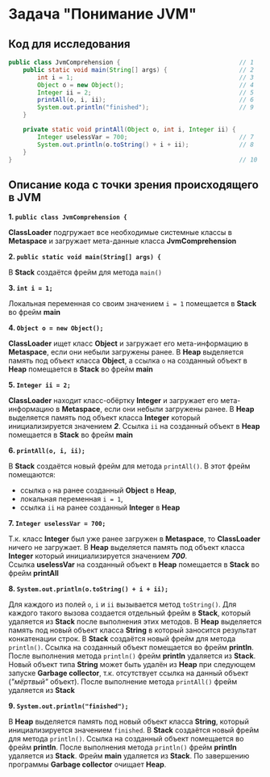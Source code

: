 # Задача "Понимание JVM"

## Код для исследования

```java
public class JvmComprehension {                                 // 1
    public static void main(String[] args) {                    // 2
        int i = 1;                                              // 3
        Object o = new Object();                                // 4
        Integer ii = 2;                                         // 5
        printAll(o, i, ii);                                     // 6
        System.out.println("finished");                         // 9
    }

    private static void printAll(Object o, int i, Integer ii) {
        Integer uselessVar = 700;                               // 7
        System.out.println(o.toString() + i + ii);              // 8
    }
}                                                               // 10
```

## Описание кода с точки зрения происходящего в JVM

__1. `public class JvmComprehension { `__

**ClassLoader** подгружает все необходимые системные классы в **Metaspace**
и загружает мета-данные класса **JvmComprehension**

__2. `public static void main(String[] args) {`__

В **Stack** создаётся фрейм для метода `main()`

__3. `int i = 1;`__

Локальная переменная со своим значением `i = 1` помещается в **Stack** во фрейм **main**

__4. `Object o = new Object();`__

**ClassLoader** ищет класс **Object** и загружает его мета-информацию в **Metaspace**,
если они небыли загружены ранее. В **Heap** выделяется память под объект класса **Object**,
а ссылка `o` на созданный объект в **Heap** помещается в **Stack** во фрейм **main**

__5. `Integer ii = 2;`__

**ClassLoader** находит класс-обёртку **Integer** и загружает его мета-информацию в **Metaspace**,
если они небыли загружены ранее. В **Heap** выделяется память под объект класса **Integer** который
инициализируется значением **_2_**. Ссылка `ii` на созданный объект в **Heap**
помещается в **Stack** во фрейм **main**

__6. `printAll(o, i, ii);`__

В **Stack** создаётся новый фрейм для метода `printAll()`. В этот фрейм помещаются:

* ссылка `o` на ранее созданный **Object** в **Heap**,
* локальная переменная `i = 1`,
* ссылка `ii` на ранее созданный **Integer** в **Heap**

__7. `Integer uselessVar = 700;`__

Т.к. класс **Integer** был уже ранее загружен в **Metaspace**, то **ClassLoader** ничего не загружает.
В **Heap** выделяется память под объект класса **Integer** который инициализируется значением **_700_**.                                    
Ссылка **uselessVar** на созданный объект в **Heap** помещается в **Stack** во фрейм **printAll**

__8. `System.out.println(o.toString() + i + ii);`__

Для каждого из полей `o`, `i` и `ii` вызывается метод `toString()`. 
Для каждого такого вызова создается отдельный фрейм в **Stack**, который удаляется из **Stack** после выполнения этих методов.
В **Heap** выделяется память под новый объект класса **String** в который заносится результат конкатенации строк.
В **Stack** создаётся новый фрейм для метода `println()`. Ссылка на созданный объект помещается во фрейм **println**.
После выполнения метода `println()` фрейм **println** удаляется из **Stack**. Новый объект типа **String** может быть удалён из **Heap** при следующем
запуске **Garbage collector**, т.к. отсутствует ссылка на данный объект (_"мёртвый"_ объект).
После выполнение метода `printAll()` фрейм удаляется из **Stack**

__9. `System.out.println("finished");`__

В **Heap** выделяется память под новый объект класса **String**, который инициализируется значением `finished`.
В **Stack** создаётся новый фрейм для метода `println()`. Ссылка на созданный объект помещается во фрейм **println**.
После выполнения метода `println()` фрейм **println** удаляется из **Stack**. Фрейм **main** удаляется из **Stack**.
По завершению программы **Garbage collector** очищает **Heap**.